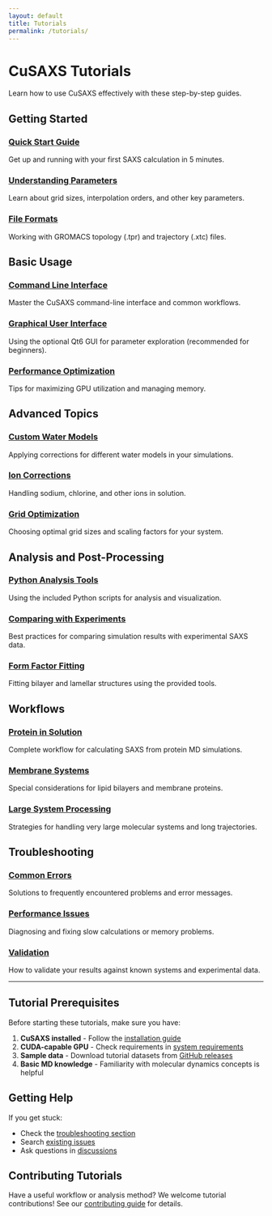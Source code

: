 ```yaml
---
layout: default
title: Tutorials
permalink: /tutorials/
---
```


# CuSAXS Tutorials

Learn how to use CuSAXS effectively with these step-by-step guides.

## Getting Started

### [Quick Start Guide](quick-start/)
Get up and running with your first SAXS calculation in 5 minutes.

### [Understanding Parameters](parameters/) 
Learn about grid sizes, interpolation orders, and other key parameters.

### [File Formats](file-formats/)
Working with GROMACS topology (.tpr) and trajectory (.xtc) files.

## Basic Usage

### [Command Line Interface](command-line/)
Master the CuSAXS command-line interface and common workflows.

### [Graphical User Interface](gui-tutorial/)
Using the optional Qt6 GUI for parameter exploration (recommended for beginners).

### [Performance Optimization](performance/)
Tips for maximizing GPU utilization and managing memory.

## Advanced Topics

### [Custom Water Models](water-models/)
Applying corrections for different water models in your simulations.

### [Ion Corrections](ion-corrections/)
Handling sodium, chlorine, and other ions in solution.

### [Grid Optimization](grid-optimization/)
Choosing optimal grid sizes and scaling factors for your system.

## Analysis and Post-Processing

### [Python Analysis Tools](python-analysis/)
Using the included Python scripts for analysis and visualization.

### [Comparing with Experiments](experimental-comparison/)
Best practices for comparing simulation results with experimental SAXS data.

### [Form Factor Fitting](form-factor-fitting/)
Fitting bilayer and lamellar structures using the provided tools.

## Workflows

### [Protein in Solution](protein-workflow/)
Complete workflow for calculating SAXS from protein MD simulations.

### [Membrane Systems](membrane-workflow/)
Special considerations for lipid bilayers and membrane proteins.

### [Large System Processing](large-systems/)
Strategies for handling very large molecular systems and long trajectories.

## Troubleshooting

### [Common Errors](troubleshooting/)
Solutions to frequently encountered problems and error messages.

### [Performance Issues](performance-troubleshooting/)
Diagnosing and fixing slow calculations or memory problems.

### [Validation](validation/)
How to validate your results against known systems and experimental data.

---

## Tutorial Prerequisites

Before starting these tutorials, make sure you have:

1. **CuSAXS installed** - Follow the [installation guide](../about#installation)
2. **CUDA-capable GPU** - Check requirements in [system requirements](../about#system-requirements)  
3. **Sample data** - Download tutorial datasets from [GitHub releases](https://github.com/your-username/CuSAXS/releases)
4. **Basic MD knowledge** - Familiarity with molecular dynamics concepts is helpful

## Getting Help

If you get stuck:
- Check the [troubleshooting section](troubleshooting/)
- Search [existing issues](https://github.com/your-username/CuSAXS/issues)
- Ask questions in [discussions](https://github.com/your-username/CuSAXS/discussions)

## Contributing Tutorials

Have a useful workflow or analysis method? We welcome tutorial contributions! See our [contributing guide](../about#contributing) for details.